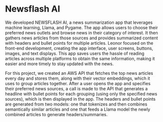 # Newsflash AI

We developed NEWSFLASH AI, a news summarization app that
leverages machine learning, Llama, and Pygame. The app allows
users to choose their preferred news outlets and browse news in their 
category of interest. It then gathers news articles from those
sources and provides summarized content with headers and bullet
points for multiple articles. Leonor focused on the front-end
development, creating the app interface, user screens, buttons,
images, and text displays. This app saves users the hassle of
reading articles across multiple platforms to obtain the same
information, making it easier and more timely to stay updated
with the news.

For this project, we created an AWS API that fetches the top news articles every day and stores them, along with their vector embeddings, which it uses to group articles together. After a user opens the app and specifies their preferred news sources, a call is made to the API that generates a headline with bullet points for each grouping (using only the specified news sources), which is then displayed in the app. The headers and bullet points are generated from two models: one that tokenizes and then combines semantically similar articles and one that feeds a Llama model the newly combined articles to generate headers/summaries.
